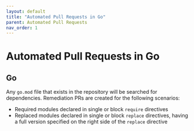 ```yaml
---
layout: default
title: "Automated Pull Requests in Go"
parent: Automated Pull Requests
nav_order: 1
---
```


# Automated Pull Requests in Go

## Go

Any `go.mod` file that exists in the repository will be searched for dependencies. Remediation PRs are created for the following scenarios:

- Required modules declared in single or block `require` directives
- Replaced modules declared in single or block `replace` directives, having a full version specified on the right side of the `replace` directive
